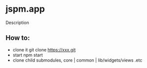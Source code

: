 # jspm.app

Description

## How to:

- clone it git clone https://xxx.git
- start npm start
- clone child submodules, core | common | lib/widgets/views .etc 
